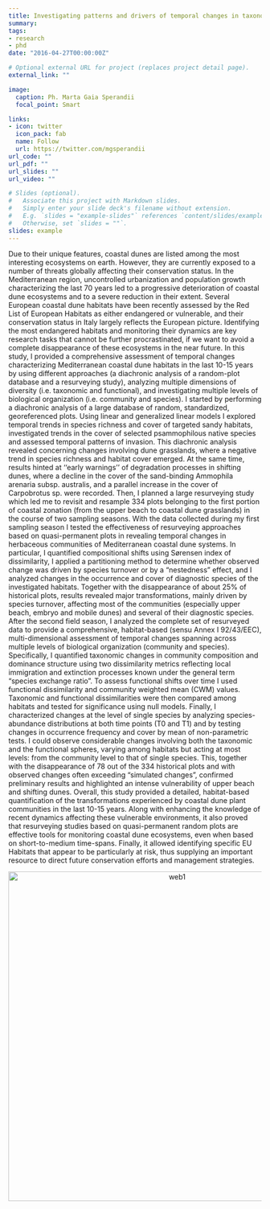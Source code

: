 ```yaml
---
title: Investigating patterns and drivers of temporal changes in taxonomic and functional diversity of coastal habitats
summary:
tags:
- research
- phd
date: "2016-04-27T00:00:00Z"

# Optional external URL for project (replaces project detail page).
external_link: ""

image:
  caption: Ph. Marta Gaia Sperandii
  focal_point: Smart

links:
- icon: twitter
  icon_pack: fab
  name: Follow
  url: https://twitter.com/mgsperandii
url_code: ""
url_pdf: ""
url_slides: ""
url_video: ""

# Slides (optional).
#   Associate this project with Markdown slides.
#   Simply enter your slide deck's filename without extension.
#   E.g. `slides = "example-slides"` references `content/slides/example-slides.md`.
#   Otherwise, set `slides = ""`.
slides: example
---
```


Due to their unique features, coastal dunes are listed among the most interesting ecosystems on earth. However, they are currently exposed to a number of threats globally affecting their conservation status. In the Mediterranean region, uncontrolled urbanization and population growth characterizing the last 70 years led to a progressive deterioration of coastal dune ecosystems and to a severe reduction in their extent. Several European coastal dune habitats have been recently assessed by the Red List of European Habitats as either endangered or vulnerable, and their conservation status in Italy largely reflects the European picture. Identifying the most endangered habitats and monitoring their dynamics are key research tasks that cannot be further procrastinated, if we want to avoid a complete disappearance of these ecosystems in the near future. In this study, I provided a comprehensive assessment of temporal changes characterizing Mediterranean coastal dune habitats in the last 10-15 years by using different approaches (a diachronic analysis of a random-plot database and a resurveying study), analyzing multiple dimensions of diversity (i.e. taxonomic and functional), and investigating multiple levels of biological organization (i.e. community and species).
I started by performing a diachronic analysis of a large database of random, standardized, georeferenced plots. Using linear and generalized linear models I explored temporal trends in species richness and cover of targeted sandy habitats, investigated trends in the cover of selected psammophilous native species and assessed temporal patterns of invasion. This diachronic analysis revealed concerning changes involving dune grasslands, where a negative trend in species richness and habitat cover emerged. At the same time, results hinted at ‘‘early warnings’’ of degradation processes in shifting dunes, where a decline in the cover of the sand-binding Ammophila arenaria subsp. australis, and a parallel increase in the cover of Carpobrotus sp. were recorded.
Then, I planned a large resurveying study which led me to revisit and resample 334 plots belonging to the first portion of coastal zonation (from the upper beach to coastal dune grasslands) in the course of two sampling seasons.
With the data collected during my first sampling season I tested the effectiveness of resurveying approaches based on quasi-permanent plots in revealing temporal changes in herbaceous communities of Mediterranean coastal dune systems. In particular, I quantified compositional shifts using Sørensen index of dissimilarity, I applied a partitioning method to determine whether observed change was driven by species turnover or by a “nestedness” effect, and I analyzed changes in the occurrence and cover of diagnostic species of the investigated habitats. Together with the disappearance of about 25% of historical plots, results revealed major transformations, mainly driven by species turnover, affecting most of the communities (especially upper beach, embryo and mobile dunes) and several of their diagnostic species.
After the second field season, I analyzed the complete set of resurveyed data to provide a comprehensive, habitat-based (sensu Annex I 92/43/EEC), multi-dimensional assessment of temporal changes spanning across multiple levels of biological organization (community and species). Specifically, I quantified taxonomic changes in community composition and dominance structure using two dissimilarity metrics reflecting local immigration and extinction processes known under the general term “species exchange ratio”. To assess functional shifts over time I used functional dissimilarity and community weighted mean (CWM) values. Taxonomic and functional dissimilarities were then compared among habitats and tested for significance using null models. Finally, I characterized changes at the level of single species by analyzing species-abundance distributions at both time points (T0 and T1) and by testing changes in occurrence frequency and cover by mean of non-parametric tests. I could observe considerable changes involving both the taxonomic and the functional spheres, varying among habitats but acting at most levels: from the community level to that of single species. This, together with the disappearance of 78 out of the 334 historical plots and with observed changes often exceeding “simulated changes”, confirmed preliminary results and highlighted an intense vulnerability of upper beach and shifting dunes.
Overall, this study provided a detailed, habitat-based quantification of the transformations experienced by coastal dune plant communities in the last 10-15 years. Along with enhancing the knowledge of recent dynamics affecting these vulnerable environments, it also proved that resurveying studies based on quasi-permanent random plots are effective tools for monitoring coastal dune ecosystems, even when based on short-to-medium time-spans. Finally, it allowed identifying specific EU Habitats that appear to be particularly at risk, thus supplying an important resource to direct future conservation efforts and management strategies.



 <p align="center"><img width="656" alt="web1" src="https://user-images.githubusercontent.com/74492909/189151036-498cd599-e0a3-4b1b-acc2-3dd7c747edca.png">
